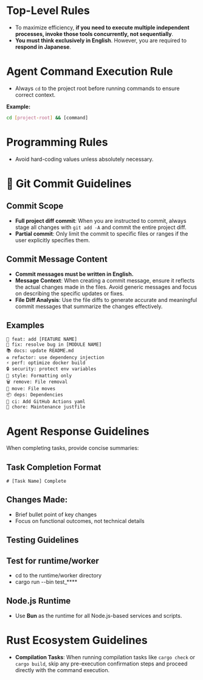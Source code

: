 # Top-Level Rules

- To maximize efficiency, **if you need to execute multiple independent processes, invoke those tools concurrently, not sequentially**.
- **You must think exclusively in English**. However, you are required to **respond in Japanese**.

# Agent Command Execution Rule

- Always `cd` to the project root before running commands to ensure correct context.

**Example:**

```bash
cd [project-root] && [command]
```

# Programming Rules

- Avoid hard-coding values unless absolutely necessary.

# 📝 Git Commit Guidelines

## Commit Scope

- **Full project diff commit**: When you are instructed to commit, always stage all changes with `git add -A` and commit the entire project diff.
- **Partial commit**: Only limit the commit to specific files or ranges if the user explicitly specifies them.

## Commit Message Content

- **Commit messages must be written in English.**
- **Message Context**: When creating a commit message, ensure it reflects the actual changes made in the files. Avoid generic messages and focus on describing the specific updates or fixes.
- **File Diff Analysis**: Use the file diffs to generate accurate and meaningful commit messages that summarize the changes effectively.

## Examples

```
🎉 feat: add [FEATURE NAME]
🐛 fix: resolve bug in [MODULE NAME]
📚 docs: update README.md
♻️ refactor: use dependency injection
⚡ perf: optimize docker build
🔒 security: protect env variables
💎 style: Formatting only
🗑️ remove: File removal
🚚 move: File moves
📦 deps: Dependencies
💚 ci: Add GitHub Actions yaml
🔧 chore: Maintenance justfile
```

# Agent Response Guidelines

When completing tasks, provide concise summaries:

## Task Completion Format

```
# [Task Name] Complete
```

## Changes Made:

- Brief bullet point of key changes
- Focus on functional outcomes, not technical details

## Testing Guidelines

## Test for runtime/worker

- cd to the runtime/worker directory
- cargo run --bin test\_\*\*\*\*

## Node.js Runtime

- Use **Bun** as the runtime for all Node.js-based services and scripts.

# Rust Ecosystem Guidelines

- **Compilation Tasks**: When running compilation tasks like `cargo check` or `cargo build`, skip any pre-execution confirmation steps and proceed directly with the command execution.
